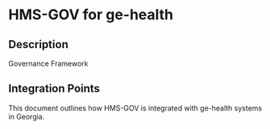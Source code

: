 # HMS-GOV for ge-health

## Description

Governance Framework

## Integration Points

This document outlines how HMS-GOV is integrated with ge-health systems in Georgia.

